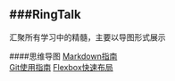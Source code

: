 ###RingTalk
---
汇聚所有学习中的精髓，主要以导图形式展示

####思维导图
[Markdown指南](./MindNode/Markdown使用指南.png)  
[Git使用指南](./MindNode/Git使用指南.png)
[Flexbox快速布局](./MindNode/Flexbox快速布局.png)